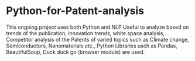# Python-for-Patent-analysis
This ongoing project uses both Python and NLP
Useful to analyze based on trends of the publication, innovation trends, white space analysis, Competitor analysis of the Patents of varied topics such as Climate change, Semiconductors, Nanomaterials etc.,
Python Libraries usch as Pandas, BeautifulSoup, Duck duck go (browser module) are used.  

